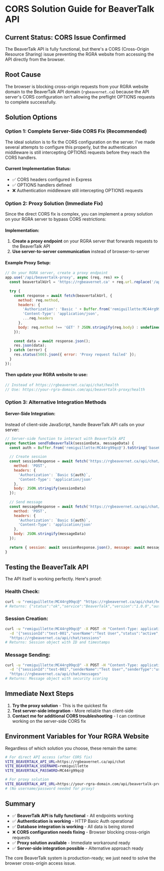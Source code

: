 # CORS Solution Guide for BeaverTalk API

## Current Status: CORS Issue Confirmed

The BeaverTalk API is fully functional, but there's a CORS (Cross-Origin Resource Sharing) issue preventing the RGRA website from accessing the API directly from the browser.

## Root Cause

The browser is blocking cross-origin requests from your RGRA website domain to the BeaverTalk API domain (`rgbeavernet.ca`) because the API server's CORS configuration isn't allowing the preflight OPTIONS requests to complete successfully.

## Solution Options

### Option 1: Complete Server-Side CORS Fix (Recommended)

The ideal solution is to fix the CORS configuration on the server. I've made several attempts to configure this properly, but the authentication middleware is still intercepting OPTIONS requests before they reach the CORS handlers.

#### Current Implementation Status:
- ✅ CORS headers configured in Express
- ✅ OPTIONS handlers defined
- ❌ Authentication middleware still intercepting OPTIONS requests

### Option 2: Proxy Solution (Immediate Fix)

Since the direct CORS fix is complex, you can implement a proxy solution on your RGRA server to bypass CORS restrictions:

#### Implementation:
1. **Create a proxy endpoint** on your RGRA server that forwards requests to the BeaverTalk API
2. **Use server-to-server communication** instead of browser-to-server

#### Example Proxy Setup:

```javascript
// On your RGRA server, create a proxy endpoint
app.use('/api/beavertalk-proxy', async (req, res) => {
  const beavertalkUrl = 'https://rgbeavernet.ca' + req.url.replace('/api/beavertalk-proxy', '/api/chat');
  
  try {
    const response = await fetch(beavertalkUrl, {
      method: req.method,
      headers: {
        'Authorization': 'Basic ' + Buffer.from('remiguillette:MC44rg99qc@').toString('base64'),
        'Content-Type': 'application/json',
        ...req.headers
      },
      body: req.method !== 'GET' ? JSON.stringify(req.body) : undefined
    });
    
    const data = await response.json();
    res.json(data);
  } catch (error) {
    res.status(500).json({ error: 'Proxy request failed' });
  }
});
```

#### Then update your RGRA website to use:
```javascript
// Instead of https://rgbeavernet.ca/api/chat/health
// Use: https://your-rgra-domain.com/api/beavertalk-proxy/health
```

### Option 3: Alternative Integration Methods

#### Server-Side Integration:
Instead of client-side JavaScript, handle BeaverTalk API calls on your server:

```javascript
// Server-side function to interact with BeaverTalk API
async function sendToBeaverTalk(sessionData, messageData) {
  const auth = Buffer.from('remiguillette:MC44rg99qc@').toString('base64');
  
  // Create session
  const sessionResponse = await fetch('https://rgbeavernet.ca/api/chat/sessions', {
    method: 'POST',
    headers: {
      'Authorization': `Basic ${auth}`,
      'Content-Type': 'application/json'
    },
    body: JSON.stringify(sessionData)
  });
  
  // Send message
  const messageResponse = await fetch('https://rgbeavernet.ca/api/chat/messages', {
    method: 'POST',
    headers: {
      'Authorization': `Basic ${auth}`,
      'Content-Type': 'application/json'
    },
    body: JSON.stringify(messageData)
  });
  
  return { session: await sessionResponse.json(), message: await messageResponse.json() };
}
```

## Testing the BeaverTalk API

The API itself is working perfectly. Here's proof:

### Health Check:
```bash
curl -u "remiguillette:MC44rg99qc@" "https://rgbeavernet.ca/api/chat/health"
# Returns: {"status":"ok","service":"BeaverTalk","version":"1.0.0","authenticated":true,"timestamp":"..."}
```

### Session Creation:
```bash
curl -u "remiguillette:MC44rg99qc@" -X POST -H "Content-Type: application/json" \
  -d '{"sessionId":"test-001","userName":"Test User","status":"active","priority":"normal","category":"general"}' \
  "https://rgbeavernet.ca/api/chat/sessions"
# Returns: Session object with ID and timestamps
```

### Message Sending:
```bash
curl -u "remiguillette:MC44rg99qc@" -X POST -H "Content-Type: application/json" \
  -d '{"sessionId":"test-001","senderName":"Test User","senderType":"user","messageContent":"Hello from API"}' \
  "https://rgbeavernet.ca/api/chat/messages"
# Returns: Message object with security scoring
```

## Immediate Next Steps

1. **Try the proxy solution** - This is the quickest fix
2. **Test server-side integration** - More reliable than client-side
3. **Contact me for additional CORS troubleshooting** - I can continue working on the server-side CORS fix

## Environment Variables for Your RGRA Website

Regardless of which solution you choose, these remain the same:

```bash
# For direct API access (after CORS fix)
VITE_BEAVERTALK_API_URL=https://rgbeavernet.ca/api/chat
VITE_BEAVERTALK_USERNAME=remiguillette
VITE_BEAVERTALK_PASSWORD=MC44rg99qc@

# For proxy solution
VITE_BEAVERTALK_API_URL=https://your-rgra-domain.com/api/beavertalk-proxy
# (No username/password needed for proxy)
```

## Summary

- ✅ **BeaverTalk API is fully functional** - All endpoints working
- ✅ **Authentication is working** - HTTP Basic Auth operational
- ✅ **Database integration is working** - All data is being stored
- ❌ **CORS configuration needs fixing** - Browser blocking cross-origin requests
- ✅ **Proxy solution available** - Immediate workaround ready
- ✅ **Server-side integration possible** - Alternative approach ready

The core BeaverTalk system is production-ready; we just need to solve the browser cross-origin access issue.